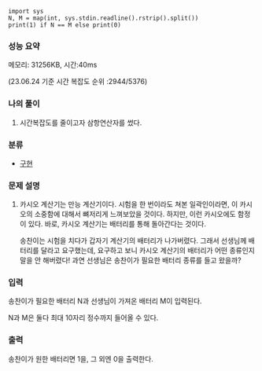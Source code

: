 ```
import sys
N, M = map(int, sys.stdin.readline().rstrip().split())
print(1) if N == M else print(0)
```

### 성능 요약

메모리:   31256KB, 시간:40ms 

(23.06.24 기준 시간 복잡도 순위 :2944/5376)



### 나의 풀이

1. 시간복잡도를 줄이고자 삼항연산자를 썼다.


### 분류

- [구현](https://www.acmicpc.net/problem/tag/102)

### 문제 설명

1. 카시오 계산기는 만능 계산기이다. 시험을 한 번이라도 쳐본 일곽인이라면, 이 카시오의 소중함에 대해서 뼈저리게 느껴보았을 것이다. 하지만, 이런 카시오에도 함정이 있다. 바로, 카시오 계산기는 배터리를 통해 돌아간다는 것이다.

   송찬이는 시험을 치다가 갑자기 계산기의 배터리가 나가버렸다. 그래서 선생님께 배터리를 달라고 요구했는데, 요구하고 보니 카시오 계산기의 배터리가 어떤 종류인지 말을 안 해버렸다! 과연 선생님은 송찬이가 필요한 배터리 종류를 들고 왔을까?


### 입력

송찬이가 필요한 배터리 N과 선생님이 가져온 배터리 M이 입력된다.

N과 M은 둘다 최대 10자리 정수까지 들어올 수 있다.

### 출력

송찬이가 원한 배터리면 1을, 그 외엔 0을 출력한다.